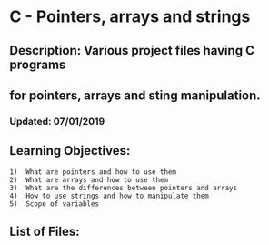 #	C - Pointers, arrays and strings
##	Description: Various project files having C programs
##	for pointers, arrays and sting manipulation.
###	Updated: 07/01/2019

##	Learning Objectives:
	1)	What are pointers and how to use them
	2)	What are arrays and how to use them
	3)	What are the differences between pointers and arrays
	4)	How to use strings and how to manipulate them
	5)	Scope of variables

##	List of Files:

